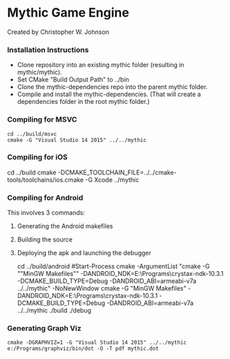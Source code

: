 # Mythic Game Engine
Created by Christopher W. Johnson

### Installation Instructions

* Clone repository into an existing mythic folder (resulting in mythic/mythic).
* Set CMake "Build Output Path" to ../bin
* Clone the mythic-dependencies repo into the parent mythic folder.
* Compile and install the mythic-dependencies.  (That will create a dependencies folder in the root mythic folder.)

### Compiling for MSVC
    cd ../build/msvc
    cmake -G "Visual Studio 14 2015" ../../mythic

### Compiling for iOS

  cd ../build
    cmake -DCMAKE_TOOLCHAIN_FILE=../../cmake-tools/toolchains/ios.cmake -G Xcode ../mythic

### Compiling for Android

This involves 3 commands:
1. Generating the Android makefiles
2. Building the source
3. Deploying the apk and launching the debugger


    cd ../build/android
    #Start-Process cmake -ArgumentList "cmake -G ""MinGW Makefiles"" -DANDROID_NDK=E:\Programs\crystax-ndk-10.3.1 -DCMAKE_BUILD_TYPE=Debug -DANDROID_ABI=armeabi-v7a ../../mythic" -NoNewWindow
    cmake -G "MinGW Makefiles" -DANDROID_NDK=E:\Programs\crystax-ndk-10.3.1 -DCMAKE_BUILD_TYPE=Debug -DANDROID_ABI=armeabi-v7a ../../mythic
    ./build
    ./debug

### Generating Graph Viz

    cmake -DGRAPHVIZ=1 -G "Visual Studio 14 2015" ../../mythic
    e:/Programs/graphviz/bin/dot -O -T pdf mythic.dot

     